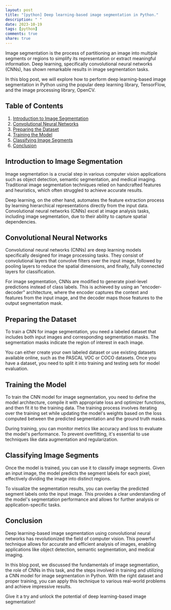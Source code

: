 ```yaml
---
layout: post
title: "[python] Deep learning-based image segmentation in Python."
description: " "
date: 2023-10-19
tags: [python]
comments: true
share: true
---
```


Image segmentation is the process of partitioning an image into multiple segments or regions to simplify its representation or extract meaningful information. Deep learning, specifically convolutional neural networks (CNNs), has shown remarkable results in image segmentation tasks.

In this blog post, we will explore how to perform deep learning-based image segmentation in Python using the popular deep learning library, TensorFlow, and the image processing library, OpenCV.

## Table of Contents
1. [Introduction to Image Segmentation](#introduction-to-image-segmentation)
2. [Convolutional Neural Networks](#convolutional-neural-networks)
3. [Preparing the Dataset](#preparing-the-dataset)
4. [Training the Model](#training-the-model)
5. [Classifying Image Segments](#classifying-image-segments)
6. [Conclusion](#conclusion)

## Introduction to Image Segmentation

Image segmentation is a crucial step in various computer vision applications such as object detection, semantic segmentation, and medical imaging. Traditional image segmentation techniques relied on handcrafted features and heuristics, which often struggled to achieve accurate results.

Deep learning, on the other hand, automates the feature extraction process by learning hierarchical representations directly from the input data. Convolutional neural networks (CNNs) excel at image analysis tasks, including image segmentation, due to their ability to capture spatial dependencies.

## Convolutional Neural Networks

Convolutional neural networks (CNNs) are deep learning models specifically designed for image processing tasks. They consist of convolutional layers that convolve filters over the input image, followed by pooling layers to reduce the spatial dimensions, and finally, fully connected layers for classification.

For image segmentation, CNNs are modified to generate pixel-level predictions instead of class labels. This is achieved by using an "encoder-decoder" architecture, where the encoder captures the context and features from the input image, and the decoder maps those features to the output segmentation mask.

## Preparing the Dataset

To train a CNN for image segmentation, you need a labeled dataset that includes both input images and corresponding segmentation masks. The segmentation masks indicate the region of interest in each image.

You can either create your own labeled dataset or use existing datasets available online, such as the PASCAL VOC or COCO datasets. Once you have a dataset, you need to split it into training and testing sets for model evaluation.

## Training the Model

To train the CNN model for image segmentation, you need to define the model architecture, compile it with appropriate loss and optimizer functions, and then fit it to the training data. The training process involves iterating over the training set while updating the model's weights based on the loss computed between the predicted segmentation and the ground truth masks.

During training, you can monitor metrics like accuracy and loss to evaluate the model's performance. To prevent overfitting, it's essential to use techniques like data augmentation and regularization.

## Classifying Image Segments

Once the model is trained, you can use it to classify image segments. Given an input image, the model predicts the segment labels for each pixel, effectively dividing the image into distinct regions.

To visualize the segmentation results, you can overlay the predicted segment labels onto the input image. This provides a clear understanding of the model's segmentation performance and allows for further analysis or application-specific tasks.

## Conclusion

Deep learning-based image segmentation using convolutional neural networks has revolutionized the field of computer vision. This powerful technique allows for accurate and efficient analysis of images, enabling applications like object detection, semantic segmentation, and medical imaging.

In this blog post, we discussed the fundamentals of image segmentation, the role of CNNs in this task, and the steps involved in training and utilizing a CNN model for image segmentation in Python. With the right dataset and proper training, you can apply this technique to various real-world problems and achieve impressive results.

Give it a try and unlock the potential of deep learning-based image segmentation!